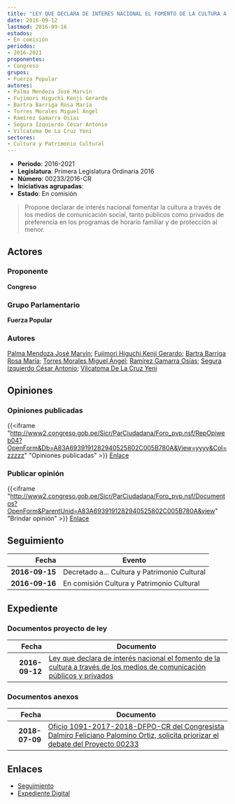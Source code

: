 ```yaml
---
title: "LEY QUE DECLARA DE INTERÉS NACIONAL EL FOMENTO DE LA CULTURA A TRAVÉS DE LOS MEDIOS DE COMUNICACIÓN PÚBLICOS Y PRIVADOS"
date: 2016-09-12
lastmod: 2016-09-16
estados:
- En comisión
periodos:
- 2016-2021
proponentes:
- Congreso
grupos:
- Fuerza Popular
autores:
- Palma Mendoza José Marvín
- Fujimori Higuchi Kenji Gerardo
- Bartra Barriga Rosa María
- Torres Morales Miguel Ángel
- Ramírez Gamarra Osías
- Segura Izquierdo César Antonio
- Vilcatoma De La Cruz Yeni
sectores:
- Cultura y Patrimonio Cultural
---
```

- **Periodo**: 2016-2021
- **Legislatura**: Primera Legislatura Ordinaria 2016
- **Número**: 00233/2016-CR
- **Iniciativas agrupadas**: 
- **Estado**: En comisión

> Propone declarar de interés nacional fomentar la cultura a través de los medios de comunicación social, tanto públicos como privados de preferencia en los programas de horario familiar y de protección al menor.


## Actores

### Proponente

**Congreso**

### Grupo Parlamentario

**Fuerza Popular**

### Autores

[Palma Mendoza José Marvín](mailto:mailto:jpalma@congreso.gob.pe); [Fujimori Higuchi Kenji Gerardo](mailto:mailto:kfujimorih@congreso.gob.pe); [Bartra Barriga Rosa María](mailto:mailto:rbartra@congreso.gob.pe); [Torres Morales Miguel Ángel](mailto:mailto:mtorresm@congreso.gob.pe); [Ramírez Gamarra Osías](mailto:mailto:oramirez@congreso.gob.pe); [Segura Izquierdo César Antonio](mailto:mailto:csegura@congreso.gob.pe); [Vilcatoma De La Cruz Yeni](mailto:mailto:yvilcatoma@congreso.gob.pe)

## Opiniones

### Opiniones publicadas

{{<iframe "http://www2.congreso.gob.pe/Sicr/ParCiudadana/Foro_pvp.nsf/RepOpiweb04?OpenForm&Db=A83A6939191282940525802C005B780A&View=yyyy&Col=zzzzz" "Opiniones publicadas" >}}
[Enlace](http://www2.congreso.gob.pe/Sicr/ParCiudadana/Foro_pvp.nsf/RepOpiweb04?OpenForm&Db=A83A6939191282940525802C005B780A&View=yyyy&Col=zzzzz)

### Publicar opinión

{{<iframe "http://www2.congreso.gob.pe/Sicr/ParCiudadana/Foro_pvp.nsf/Documentos?OpenForm&ParentUnid=A83A6939191282940525802C005B780A&view" "Brindar opinión" >}}
[Enlace](http://www2.congreso.gob.pe/Sicr/ParCiudadana/Foro_pvp.nsf/Documentos?OpenForm&ParentUnid=A83A6939191282940525802C005B780A&view)


## Seguimiento

| Fecha | Evento |
|------:|--------|
| **2016-09-15** | Decretado a... Cultura y Patrimonio Cultural |
| **2016-09-16** | En comisión Cultura y Patrimonio Cultural |

## Expediente

### Documentos proyecto de ley

| Fecha | Documento |
|------:|-----------|
| **2016-09-12** | [Ley que declara de interés nacional el fomento de la cultura a través de los medios de comunicación públicos y privados](http://www.leyes.congreso.gob.pe/Documentos/2016_2021/Proyectos_de_Ley_y_de_Resoluciones_Legislativas/PL0023320160912..pdf) |

### Documentos anexos

| Fecha | Documento |
|------:|-----------|
| **2018-07-09** | [Oficio 1091-2017-2018-DFPO-CR del Congresista Dalmiro Feliciano Palomino Ortiz, solicita priorizar el debate del Proyecto 00233](http://www.leyes.congreso.gob.pe/Documentos/2016_2021/Oficios/Congresistas/OFICIO-1091-2017-2018-DFPO-CR.pdf) |

## Enlaces

- [Seguimiento](http://www2.congreso.gob.pe/Sicr/TraDocEstProc/CLProLey2016.nsf/f7fff46988ca05b1052578e100829cc7/ff57c61b76f59e240525802c006291d1?OpenDocument)
- [Expediente Digital](http://www2.congreso.gob.pe/Sicr/TraDocEstProc/CLProLey2016.nsf/f7fff46988ca05b1052578e100829cc7/ff57c61b76f59e240525802c006291d1?OpenDocument&Click=05257FB7005EB655.eb71d0cf91d8294e05256cdf006b5706/$Body/0.1C6C)

